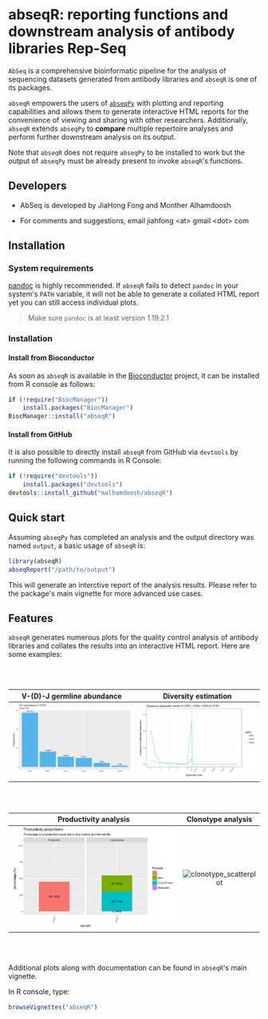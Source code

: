 # abseqR: reporting functions and downstream analysis of antibody libraries Rep-Seq

`AbSeq` is a comprehensive bioinformatic pipeline for the analysis of sequencing datasets generated from antibody libraries and `abseqR` is one of its packages.


`abseqR` empowers the users of [`abseqPy`](https://github.com/malhamdoosh/abseqPy) with
plotting and reporting capabilities and
allows them to generate interactive HTML reports for the convenience of viewing and sharing with other researchers. Additionally, `abseqR` extends `abseqPy` to __compare__ multiple
repertoire analyses and perform further downstream analysis on its output.

Note that `abseqR` does not require `abseqPy` to be installed to work but the output of `abseqPy` must be already present to invoke `abseqR`'s functions.

## Developers

- AbSeq is developed by JiaHong Fong and Monther Alhamdoosh

- For comments and suggestions, email jiahfong \<at\> gmail \<dot\> com

## Installation

### System requirements

[pandoc](http://pandoc.org/installing.html) is highly
recommended. If `abseqR` fails to detect `pandoc` in your
system's `PATH` variable, it will not be able to generate a collated HTML report yet you can still access individual plots.

> Make sure `pandoc` is at least version 1.19.2.1

### Installation

#### Install from Bioconductor

As soon as `abseqR` is available in the [Bioconductor](http://bioconductor.org/) project, it can be installed from R console as follows:
```r
if (!require("BiocManager"))
    install.packages("BiocManager")
BiocManager::install("abseqR")
```

#### Install from GitHub

It is also possible to directly install `abseqR` from GitHub via `devtools` by running the following commands in R Console:
```r
if (!require("devtools"))
    install.packages("devtools")
devtools::install_github("malhamdoosh/abseqR")
```

## Quick start

Assuming `abseqPy` has completed an analysis and the output directory was
named `output`, a basic usage of `abseqR` is:

```r
library(abseqR)
abseqReport("/path/to/output")
```

This will generate an interctive report of the analysis results. Please refer to the package's main vignette for more advanced use cases.


## Features

`abseqR` generates numerous plots for the quality control analysis of antibody libraries
and collates the results into an interactive HTML report. Here are some examples:

<br/>
<br/>

__V-(D)-J germline abundance__                                   | __Diversity estimation__
:---------------------------------------------------------------:|:--------------------------------------------------:
![VDJ Germline abundance](images/PCR1_igv_dist_family_level.png) | ![CDR duplication](images/PCR1_cdr_duplication.png)

<br/>
<br/>

__Productivity analysis__                             | __Clonotype analysis__
:----------------------------------------------------:|:---------------------------------------------------------------:
![Productivity summary](images/PCR1_productivity.png) | <img src="images/PCR1_vs_PCR2_clone_scatter.png" width="2000" alt="clonotype_scatterplot"/>


<br/>
<br/>

Additional plots along with documentation can be found in `abseqR`'s main vignette.

In R console, type:

```r
browseVignettes("abseqR")
```
